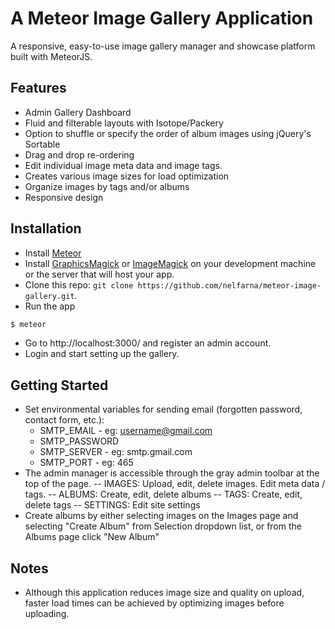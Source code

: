 # A Meteor Image Gallery Application

A responsive, easy-to-use image gallery manager and showcase platform built with MeteorJS. 

## Features
* Admin Gallery Dashboard
* Fluid and filterable layouts with Isotope/Packery
* Option to shuffle or specify the order of album images using jQuery's Sortable
* Drag and drop re-ordering
* Edit individual image meta data and image tags.
* Creates various image sizes for load optimization
* Organize images by tags and/or albums
* Responsive design


## Installation 

- Install [Meteor](http://www.meteor.com)
- Install [GraphicsMagick](http://www.graphicsmagick.org/) or [ImageMagick](http://www.imagemagick.org/script/index.php) on your development machine or the server that will host your app.
- Clone this repo: `git clone https://github.com/nelfarna/meteor-image-gallery.git`.
- Run the app

```sh
$ meteor
```
- Go to http://localhost:3000/ and register an admin account.
- Login and start setting up the gallery.


## Getting Started

- Set environmental variables for sending email (forgotten password, contact form, etc.):
  - SMTP_EMAIL - eg: username@gmail.com
  - SMTP_PASSWORD
  - SMTP_SERVER - eg: smtp.gmail.com
  - SMTP_PORT - eg: 465 
- The admin manager is accessible through the gray admin toolbar at the top of the page.
-- IMAGES: Upload, edit, delete images. Edit meta data / tags.
-- ALBUMS: Create, edit, delete albums
-- TAGS: Create, edit, delete tags
-- SETTINGS: Edit site settings
- Create albums by either selecting images on the Images page and selecting "Create Album" from Selection dropdown list, or from the Albums page click "New Album"


## Notes

- Although this application reduces image size and quality on upload, faster load times can be achieved by optimizing images before uploading.
